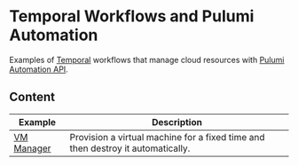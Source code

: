 # Temporal Workflows and Pulumi Automation

Examples of [Temporal](https://temporal.io) workflows that manage cloud resources with [Pulumi Automation API](https://pkg.go.dev/github.com/pulumi/pulumi/sdk/v2/go/x/auto?tab=doc).

## Content

Example   | Description |
--------- | ----------- |
[VM Manager](vm-manager-openstack) | Provision a virtual machine for a fixed time and then destroy it automatically.
